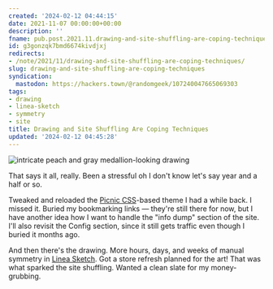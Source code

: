 ```yaml
---
created: '2024-02-12 04:44:15'
date: 2021-11-07 00:00:00+00:00
description: ''
fname: pub.post.2021.11.drawing-and-site-shuffling-are-coping-techniques
id: g3gonzqk7bmd6674kivdjxj
redirects:
- /note/2021/11/drawing-and-site-shuffling-are-coping-techniques/
slug: drawing-and-site-shuffling-are-coping-techniques
syndication:
  mastodon: https://hackers.town/@randomgeek/107240047665069303
tags:
- drawing
- linea-sketch
- symmetry
- site
title: Drawing and Site Shuffling Are Coping Techniques
updated: '2024-02-12 04:45:28'
---
```


![intricate peach and gray medallion-looking drawing](assets/img/2021/cover-2021-11-07.jpg "I do love the fairyfloss color scheme")

That says it all, really. Been a stressful oh I don't know let's say year and a half or so.

Tweaked and reloaded the [Picnic CSS](https://picnicss.com/)-based theme I had a while back. I missed it. Buried my bookmarking links — they're still there for now, but I have another idea how I want to handle the "info dump" section of the site. I'll also revisit the Config section, since it still gets traffic even though I buried it months ago.

And then there's the drawing. More hours, days, and weeks of manual symmetry in [Linea Sketch](https://linea-app.com/). Got a store refresh planned for the art! That was what sparked the site shuffling. Wanted a clean slate for my money-grubbing.